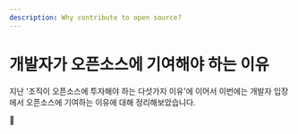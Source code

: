 ```yaml
---
description: Why contribute to open source?
---
```


# 개발자가 오픈소스에 기여해야 하는 이유

지난 '조직이 오픈소스에 투자해야 하는 다섯가지 이유'에 이어서 이번에는 개발자 입장에서 오픈소스에 기여하는 이유에 대해 정리해보았습니다. 





